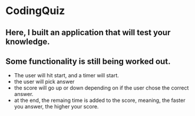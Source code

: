 # CodingQuiz

## Here, I built an application that will test your knowledge.

## Some functionality is still being worked out.

- The user will hit start, and a timer will start.
- the user will pick answer
- the score will go up or down depending on if the user chose the correct answer.
- at the end, the remaing time is added to the score, meaning, the faster you answer, the higher your score.
